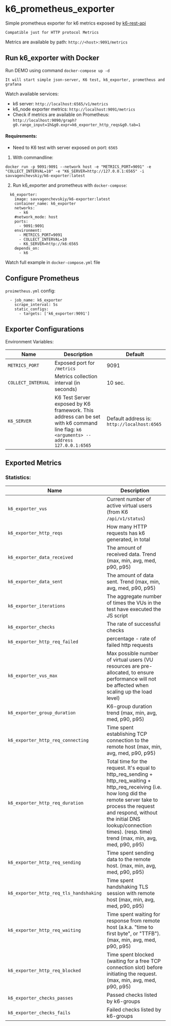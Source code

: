 # k6_prometheus_exporter
Simple prometheus exporter for k6 metrics exposed by [k6-rest-api](https://k6.io/docs/misc/k6-rest-api/)

```
Compatible just for HTTP protocol Metrics
```

Metrics are available by path: `http://<host>:9091/metrics`

## Run k6_exporter with Docker

Run DEMO using command `docker-compose up -d`
``` 
It will start simple json-server, K6 test, k6_exporter, prometheus and grafana
```
Watch available services:
* k6 server: `http://localhost:6565/v1/metrics`
* k6_node exporter metrics: `http://localhost:9091/metrics`
* Check if metrics are available on Prometheus: `http://localhost:9090/graph?g0.range_input=1h&g0.expr=k6_exporter_http_reqs&g0.tab=1`

#### Requirements:
* Need to K6 test with server exposed on port: `6565`


1. With commandline:
``` 
docker run -p 9091:9091 --network host -e "METRICS_PORT=9091" -e "COLLECT_INTERVAL=10" -e "K6_SERVER=http://127.0.0.1:6565" -i savvagenchevskiy/k6-exporter:latest
```
2. Run k6_exporter and prometheus with `docker-compose`:
```
  k6_exporter:
    image: savvagenchevskiy/k6-exporter:latest
    container_name: k6_exporter
    networks: 
      - k6
    #network_mode: host
    ports:
      - 9091:9091
    environment:
      - METRICS_PORT=9091
      - COLLECT_INTERVAL=10
      - K6_SERVER=http://k6:6565
    depends_on: 
      - k6
```
Watch full example in `docker-compose.yml` file

## Configure Prometheus
`proimetheus.yml` config:
``` 
  - job_name: k6_exporter
    scrape_interval: 5s
    static_configs:
      - targets: ['k6_exporter:9091']
```


## Exporter Configurations
Environment Variables:

Name | Description | Default
----|----|----|
`METRICS_PORT` | Exposed port for `/metrics`| 9091 |
`COLLECT_INTERVAL` | Metrics collection interval (in seconds) | 10 sec. |
`K6_SERVER` | K6 Test Server exposed by K6 framework. This address can be set with k6 command line flag: `k6 <arguments> --address 127.0.0.1:6565` | Default address is: `http://localhost:6565` |




## Exported Metrics

### Statistics:
Name | Description
----|----|
`k6_exporter_vus` | Current number of active virtual users (from K6 `/api/v1/status`) |
`k6_exporter_http_reqs` | How many HTTP requests has k6 generated, in total |
`k6_exporter_data_received` | The amount of received data. Trend (max, min, avg, med, p90, p95) |
`k6_exporter_data_sent` | The amount of data sent. Trend (max, min, avg, med, p90, p95) |
`k6_exporter_iterations` | The aggregate number of times the VUs in the test have executed the JS script |
`k6_exporter_checks` | The rate of successful checks |
`k6_exporter_http_req_failed` | percentage - rate of failed http requests |
`k6_exporter_vus_max` | Max possible number of virtual users (VU resources are pre-allocated, to ensure performance will not be affected when scaling up the load level)|
`k6_exporter_group_duration` | K6-group duration trend (max, min, avg, med, p90, p95) |
`k6_exporter_http_req_connecting` | Time spent establishing TCP connection to the remote host (max, min, avg, med, p90, p95) |
`k6_exporter_http_req_duration` | Total time for the request. It's equal to http_req_sending + http_req_waiting + http_req_receiving (i.e. how long did the remote server take to process the request and respond, without the initial DNS lookup/connection times). (resp. time) trend (max, min, avg, med, p90, p95) |
`k6_exporter_http_req_sending` | Time spent sending data to the remote host. (max, min, avg, med, p90, p95) |
`k6_exporter_http_req_tls_handshaking` | Time spent handshaking TLS session with remote host (max, min, avg, med, p90, p95) |
`k6_exporter_http_req_waiting` | Time spent waiting for response from remote host (a.k.a. \"time to first byte\", or \"TTFB\").  (max, min, avg, med, p90, p95) |
`k6_exporter_http_req_blocked` | Time spent blocked (waiting for a free TCP connection slot) before initiating the request. (max, min, avg, med, p90, p95) |
`k6_exporter_checks_passes` | Passed checks listed by k6-groups |
`k6_exporter_checks_fails` | Failed checks listed by k6-groups |
